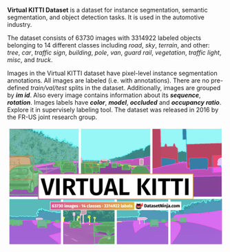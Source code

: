 **Virtual KITTI Dataset** is a dataset for instance segmentation, semantic segmentation, and object detection tasks. It is used in the automotive industry. 

The dataset consists of 63730 images with 3314922 labeled objects belonging to 14 different classes including *road*, *sky*, *terrain*, and other: *tree*, *car*, *traffic sign*, *building*, *pole*, *van*, *guard rail*, *vegetation*, *traffic light*, *misc*, and *truck*.

Images in the Virtual KITTI dataset have pixel-level instance segmentation annotations. All images are labeled (i.e. with annotations). There are no pre-defined <i>train/val/test</i> splits in the dataset. Additionally, images are grouped by ***im id***. Also every image contains information about its ***sequence***, ***rotation***. Images labels have ***color***, ***model***, ***occluded*** and ***occupancy ratio***. Explore it in supervisely labeling tool. The dataset was released in 2016 by the FR-US joint research group.

<img src="https://github.com/dataset-ninja/virtual-kitti/raw/main/visualizations/poster.png">
